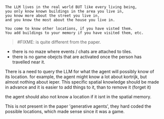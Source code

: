 ```
The LLM lives in the real world BUT like every living being,
you only know known buildings in the area you live in,
you know more about the street you live in,
and you know the most about the house you live in.

You come to know other locations, if you have visted them.
You add buildings to your memory if you have visited them, etc.
```

> #FIXME: is quite different from the paper.
* there is no maze where events / chats are attached to tiles.
* there is no game obejcts that are activated once the person has travelled near it.



There is a need to query the LLM for what the agent will possibly know of its location.
for example, the agent might know a lot about kortrijk, but almost nothing about ieper.
This specific spatial knowledge should be made in advance and it is easier to add things to it, than to remove it (forget it)

the agent should also not know a location if it isnt in the spatial memory.

This is not present in the paper 'generative agents', they hard coded the possible locations, which made sense since it was a game.   